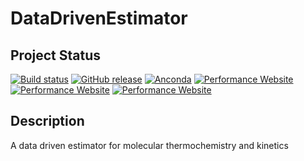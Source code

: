# DataDrivenEstimator

## Project Status

[![Build status](https://img.shields.io/travis/ReactionMechanismGenerator/DataDrivenEstimator/master.svg)](https://travis-ci.org/ReactionMechanismGenerator/DataDrivenEstimator)
[![GitHub release](https://img.shields.io/github/release/ReactionMechanismGenerator/DataDrivenEstimator.svg)](https://github.com/ReactionMechanismGenerator/DataDrivenEstimator/releases)
[![Anconda](https://img.shields.io/conda/v/KEHANG/dde.svg)](https://anaconda.org/KEHANG/dde)
[![Performance Website](https://img.shields.io/website-up-down-green-red/http/kehangsblog.com/thermo_predictor/overall_performance/Hf298/.svg?label=Hf298%20performance)](http://kehangsblog.com/thermo_predictor/overall_performance/Hf298/)
[![Performance Website](https://img.shields.io/website-up-down-green-red/http/kehangsblog.com/thermo_predictor/overall_performance/S298/.svg?label=S298%20performance)](http://kehangsblog.com/thermo_predictor/overall_performance/S298/)
[![Performance Website](https://img.shields.io/website-up-down-green-red/http/kehangsblog.com/thermo_predictor/overall_performance/Cp/.svg?label=Cp%20performance)](http://kehangsblog.com/thermo_predictor/overall_performance/Cp/)

## Description

A data driven estimator for molecular thermochemistry and kinetics
